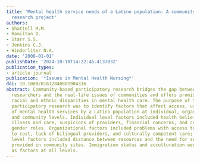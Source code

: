 ```yaml
---
title: 'Mental health service needs of a Latino population: A community-based participatory
  research project'
authors:
- Shattell M.M.
- Hamilton D.
- Starr S.S.
- Jenkins C.J.
- Hinderliter N.A.
date: '2008-01-01'
publishDate: '2024-10-10T14:22:46.413383Z'
publication_types:
- article-journal
publication: '*Issues in Mental Health Nursing*'
doi: 10.1080/01612840801904316
abstract: Community-based participatory research bridges the gap between academic
  researchers and the real-life issues of communities and offers promise for addressing
  racial and ethnic disparities in mental health care. The purpose of this community-based
  participatory research was to identify factors that affect access, use, and perception
  of mental health services by a Latino population at individual, organizational,
  and community levels. Individual level factors included health beliefs about mental
  illness and care, suspicions of providers, financial concerns, and culturally determined
  gender roles. Organizational factors included problems with access to care related
  to cost, lack of bilingual providers, and culturally competent care; and community
  level factors included distance between resources and the need for services to be
  provided in community sites. Immigration status and acculturation were identified
  as factors at all levels.
---
```

